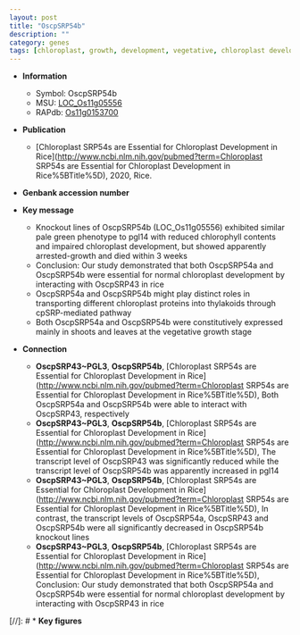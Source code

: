 ```yaml
---
layout: post
title: "OscpSRP54b"
description: ""
category: genes
tags: [chloroplast, growth, development, vegetative, chloroplast development, chlorophyll content]
---
```


* **Information**  
    + Symbol: OscpSRP54b  
    + MSU: [LOC_Os11g05556](http://rice.plantbiology.msu.edu/cgi-bin/ORF_infopage.cgi?orf=LOC_Os11g05556)  
    + RAPdb: [Os11g0153700](http://rapdb.dna.affrc.go.jp/viewer/gbrowse_details/irgsp1?name=Os11g0153700)  

* **Publication**  
    + [Chloroplast SRP54s are Essential for Chloroplast Development in Rice](http://www.ncbi.nlm.nih.gov/pubmed?term=Chloroplast SRP54s are Essential for Chloroplast Development in Rice%5BTitle%5D), 2020, Rice.

* **Genbank accession number**  

* **Key message**  
    + Knockout lines of OscpSRP54b (LOC_Os11g05556) exhibited similar pale green phenotype to pgl14 with reduced chlorophyll contents and impaired chloroplast development, but showed apparently arrested-growth and died within 3 weeks
    + Conclusion: Our study demonstrated that both OscpSRP54a and OscpSRP54b were essential for normal chloroplast development by interacting with OscpSRP43 in rice
    + OscpSRP54a and OscpSRP54b might play distinct roles in transporting different chloroplast proteins into thylakoids through cpSRP-mediated pathway
    + Both OscpSRP54a and OscpSRP54b were constitutively expressed mainly in shoots and leaves at the vegetative growth stage

* **Connection**  
    + __OscpSRP43~PGL3__, __OscpSRP54b__, [Chloroplast SRP54s are Essential for Chloroplast Development in Rice](http://www.ncbi.nlm.nih.gov/pubmed?term=Chloroplast SRP54s are Essential for Chloroplast Development in Rice%5BTitle%5D),  Both OscpSRP54a and OscpSRP54b were able to interact with OscpSRP43, respectively
    + __OscpSRP43~PGL3__, __OscpSRP54b__, [Chloroplast SRP54s are Essential for Chloroplast Development in Rice](http://www.ncbi.nlm.nih.gov/pubmed?term=Chloroplast SRP54s are Essential for Chloroplast Development in Rice%5BTitle%5D),  The transcript level of OscpSRP43 was significantly reduced while the transcript level of OscpSRP54b was apparently increased in pgl14
    + __OscpSRP43~PGL3__, __OscpSRP54b__, [Chloroplast SRP54s are Essential for Chloroplast Development in Rice](http://www.ncbi.nlm.nih.gov/pubmed?term=Chloroplast SRP54s are Essential for Chloroplast Development in Rice%5BTitle%5D),  In contrast, the transcript levels of OscpSRP54a, OscpSRP43 and OscpSRP54b were all significantly decreased in OscpSRP54b knockout lines
    + __OscpSRP43~PGL3__, __OscpSRP54b__, [Chloroplast SRP54s are Essential for Chloroplast Development in Rice](http://www.ncbi.nlm.nih.gov/pubmed?term=Chloroplast SRP54s are Essential for Chloroplast Development in Rice%5BTitle%5D),   Conclusion: Our study demonstrated that both OscpSRP54a and OscpSRP54b were essential for normal chloroplast development by interacting with OscpSRP43 in rice

[//]: # * **Key figures**  


